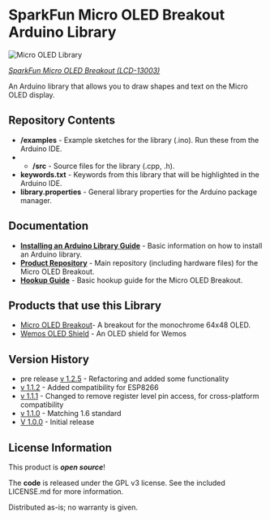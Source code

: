 SparkFun Micro OLED Breakout Arduino Library
========================================

![Micro OLED Library](https://cdn.sparkfun.com//assets/parts/9/9/5/6/OLED_Action.jpg)

[*SparkFun Micro OLED Breakout (LCD-13003)*](https://www.sparkfun.com/products/13003)

An Arduino library that allows you to draw shapes and text on the Micro OLED display.

Repository Contents
-------------------

* **/examples** - Example sketches for the library (.ino). Run these from the Arduino IDE.
* * **/src** - Source files for the library (.cpp, .h).
* **keywords.txt** - Keywords from this library that will be highlighted in the Arduino IDE.
* **library.properties** - General library properties for the Arduino package manager.

Documentation
--------------

* **[Installing an Arduino Library Guide](https://learn.sparkfun.com/tutorials/installing-an-arduino-library)** - Basic information on how to install an Arduino library.
* **[Product Repository](https://github.com/sparkfun/Micro_OLED_Breakout)** - Main repository (including hardware files) for the Micro OLED Breakout.
* **[Hookup Guide](https://learn.sparkfun.com/tutorials/micro-oled-breakout-hookup-guide)** - Basic hookup guide for the Micro OLED Breakout.

Products that use this Library
---------------------------------

* [Micro OLED Breakout](https://www.sparkfun.com/products/13003)- A breakout for the monochrome 64x48 OLED.
* [Wemos OLED Shield](https://wiki.wemos.cc/products:d1_mini_shields:oled_shield) - An OLED shield for Wemos

Version History
---------------
* pre release [v 1.2.5](https://github.com/kefasb/MicroOLED_64x48/tree/V_1.2.5) - Refactoring and added some functionality
* [v 1.1.2](https://github.com/sparkfun/SparkFun_Micro_OLED_Arduino_Library/tree/V_1.1.2) - Added compatibility for ESP8266
* [v 1.1.1](https://github.com/sparkfun/SparkFun_Micro_OLED_Arduino_Library/tree/V_1.1.1) - Changed to remove register level pin access, for cross-platform compatibility
* [v 1.1.0](https://github.com/sparkfun/SparkFun_Micro_OLED_Arduino_Library/tree/V_1.1.0) - Matching 1.6 standard
* [V 1.0.0](https://github.com/sparkfun/SparkFun_Micro_OLED_Arduino_Library/tree/V_1.0.0) - Initial release

License Information
-------------------

This product is _**open source**_!

The **code** is released under the GPL v3 license. See the included LICENSE.md for more information.

Distributed as-is; no warranty is given.

